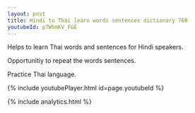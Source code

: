 ```yaml
---
layout: post
title: Hindi to Thai learn words sentences dictionary 768 
youtubeId: p7WhmKV_FGE
---
```

 
 
Helps to learn Thai words and sentences for Hindi speakers.

Opportunitiy to repeat the words sentences. 

Practice Thai language. 
 
{% include youtubePlayer.html id=page.youtubeId %}
 
 
{% include analytics.html %}